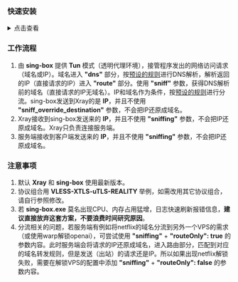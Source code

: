 ### 快速安装

<details><summary>点击查看</summary><br>

1. 参考 [sing-box Windows 客户端使用方法](https://github.com/chika0801/sing-box-examples/blob/main/Tun/README.md)，将 [sing-box Windows 客户端配置](https://github.com/chika0801/sing-box-examples/blob/main/Tun/config_client_windows.json) 进行如下修改。

原内容
```jsonc
        {
            "type": "vless",
            "tag": "proxy",
            "server": "", // 服务端的 IP
            "server_port": 443,
            "uuid": "chika",
            "flow": "xtls-rprx-vision",
            "tls": {
                "enabled": true,
                "server_name": "www.lovelive-anime.jp",
                "utls": {
                    "enabled": true,
                    "fingerprint": "chrome"
                },
                "reality": {
                    "enabled": true,
                    "public_key": "Z84J2IelR9ch3k8VtlVhhs5ycBUlXA7wHBWcBrjqnAw",
                    "short_id": "6ba85179e30d4fc2"
                }
            },
            "packet_encoding": "xudp"
        },
```

替换为
```jsonc
        {
            "type": "socks",
            "tag": "proxy",
            "server": "127.0.0.1",
            "server_port": 10808,
            "version": "5"
        },
```

2. 在v2rayN中添加自定义配置服务器，使用这个 [v2rayN 客户端配置文件](https://github.com/chika0801/Xray-install/blob/main/Tun/v2rayN_client_config.json)，Core类型选Xray，Socks端口填0。
3. 在服务端安装 Xray，使用这个 [Xray 服务端配置文件](https://github.com/chika0801/Xray-install/blob/main/Tun/Xray_server_config.json)。

</details>

### 工作流程

1. 由 **sing-box** 提供 **Tun** 模式（透明代理环境），接管程序发出的网络访问请求（域名或IP）。域名进入 **"dns"** 部分，按[预设的规则](https://github.com/chika0801/Xray-install/blob/main/Tun/sing-box_client_config.json#L26)进行DNS解析，解析返回的IP（直接请求的IP）进入 **"route"** 部分。使用 **"sniff"** 参数，获得DNS解析前的域名（直接请求的IP无域名）。IP和域名作为条件，按[预设的规则](https://github.com/chika0801/Xray-install/blob/main/Tun/sing-box_client_config.json#L62)进行分流。sing-box发送到Xray的是 **IP**，并且不使用 **"sniff_override_destination"** 参数，不会把IP还原成域名。
2. Xray接收到sing-box发送来的 **IP**，并且不使用 **"sniffing"** 参数，不会把IP还原成域名。Xray只负责连接服务端。
3. 服务端接收到客户端发送来的 **IP**，并且不使用 **"sniffing"** 参数，不会把IP还原成域名。

### 注意事项

1. 默认 **Xray** 和 **sing-box** 使用最新版本。
2. 协议组合用 **VLESS-XTLS-uTLS-REALITY** 举例，如需改用其它协议组合，请自行参照修改。
3. 若 **sing-box.exe** 莫名出现CPU、内存占用猛增，日志快速刷新报错信息，**建议直接放弃这套方案，不要浪费时间研究原因**。
4. 分流相关的问题，若服务端有例如将netflix的域名分流到另外一个VPS的需求（或使用warp解锁openai），可尝试使用 **"sniffing"** + **"routeOnly": true** 的参数内容。此时服务端会将请求的IP还原成域名，进入路由部分，匹配到对应的域名转发规则，但是发送（出站）的请求还是IP。所以如果出现netflix解锁失败，需要在解锁VPS的配置中添加 **"sniffing"** + **"routeOnly": false** 的参数内容。
